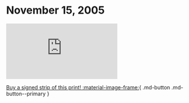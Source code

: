 # November 15, 2005

![](https://www.achewood.com/comic.php?date=11152005)

[Buy a signed strip of this print! :material-image-frame:](https://achewood-holiday-pop-up.myshopify.com/products/strip#11152005){ .md-button .md-button--primary }
